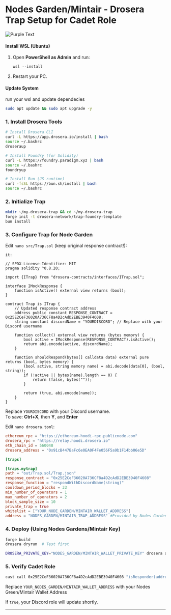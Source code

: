 
# **Nodes Garden/Mintair - Drosera Trap Setup for Cadet Role**  

![Purple Text](https://img.shields.io/badge/This_method_also_works_for_Mintair_users-purple?style=for-the-badge&color=800080)

#### **Install WSL (Ubuntu)**
1. Open **PowerShell as Admin** and run:
   ```powershell
   wsl --install
   ```
2. Restart your PC.

#### **Update System**

run your wsl and update dependecies
```bash
sudo apt update && sudo apt upgrade -y
```

### **1. Install Drosera Tools**  
```sh
# Install Drosera CLI  
curl -L https://app.drosera.io/install | bash  
source ~/.bashrc  
droseraup  

# Install Foundry (for Solidity)  
curl -L https://foundry.paradigm.xyz | bash  
source ~/.bashrc  
foundryup  

# Install Bun (JS runtime)  
curl -fsSL https://bun.sh/install | bash  
source ~/.bashrc  
```  

### **2. Initialize Trap**  
```sh
mkdir ~/my-drosera-trap && cd ~/my-drosera-trap
forge init -t drosera-network/trap-foundry-template  
bun install  
```  

### **3. Configure Trap for Node Garden**  
Edit `nano src/Trap.sol` (keep original response contract!):  
```solidity
it:

// SPDX-License-Identifier: MIT
pragma solidity ^0.8.20;

import {ITrap} from "drosera-contracts/interfaces/ITrap.sol";

interface IMockResponse {
    function isActive() external view returns (bool);
}

contract Trap is ITrap {
    // Updated response contract address
    address public constant RESPONSE_CONTRACT = 0x25E2CeF36020A736CF8a4D2cAdD2EBE3940F4608;
    string constant discordName = "YOURDISCORD"; // Replace with your Discord username

    function collect() external view returns (bytes memory) {
        bool active = IMockResponse(RESPONSE_CONTRACT).isActive();
        return abi.encode(active, discordName);
    }

    function shouldRespond(bytes[] calldata data) external pure returns (bool, bytes memory) {
        (bool active, string memory name) = abi.decode(data[0], (bool, string));
        if (!active || bytes(name).length == 0) {
            return (false, bytes(""));
        }

        return (true, abi.encode(name));
    }
}
```
Replace `YOURDISCORD` with your Discord username.  
To save: **Ctrl+X**, then **Y**, and **Enter**


Edit `nano drosera.toml`:  
```toml
ethereum_rpc = "https://ethereum-hoodi-rpc.publicnode.com"
drosera_rpc = "https://relay.hoodi.drosera.io"
eth_chain_id = 560048
drosera_address = "0x91cB447BaFc6e0EA0F4Fe056F5a9b1F14bb06e5D"

[traps]

[traps.mytrap]
path = "out/Trap.sol/Trap.json"
response_contract = "0x25E2CeF36020A736CF8a4D2cAdD2EBE3940F4608"
response_function = "respondWithDiscordName(string)"
cooldown_period_blocks = 33
min_number_of_operators = 1
max_number_of_operators = 2
block_sample_size = 10
private_trap = true
whitelist = ["YOUR_NODE_GARDEN/MINTAIR_WALLET_ADDRESS"]
address = "NODES_GARDEN/MINTAIR_TRAP_ADDRESS" #Provided by Nodes Garden/Mintair check dashboard
```  

### **4. Deploy (Using Nodes Gardens/Mintair Key)**  
```sh
forge build  
drosera dryrun  # Test first  
```
```sh
DROSERA_PRIVATE_KEY="NODES_GARDEN/MINTAIR_WALLET_PRIVATE_KEY" drosera apply  
```

### **5. Verify Cadet Role**  
```sh
cast call 0x25E2CeF36020A736CF8a4D2cAdD2EBE3940F4608 "isResponder(address)(bool)" YOUR_NODE_GARDEN/MINTAIR_WALLET_ADDRESS --rpc-url https://ethereum-hoodi-rpc.publicnode.com  
```
Replace `YOUR_NODES_GARDEN/MINTAIR_WALLET_ADDRESS` with your Nodes Green/Mintair Wallet Address

If `true`, your Discord role will update shortly.  

---

